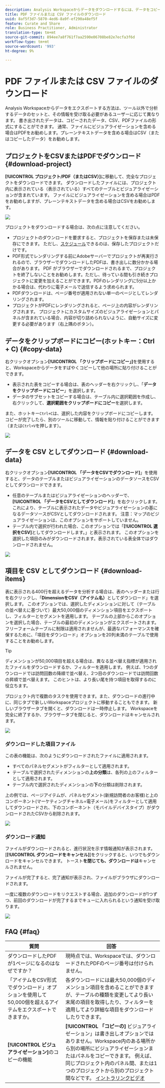 ```yaml
---
description: Analysis Workspaceからデータをダウンロードするには、データをコピーするか、PDFおよびCSV形式でダウンロードします。
title: PDF ファイルまたは CSV ファイルのダウンロード
uuid: 8af5f3d7-5870-4ed6-8a9f-ef290a48ef5f
feature: Curate and Share
role: Business Practitioner, Administrator
translation-type: tm+mt
source-git-commit: 894ee7a8f761f7aa2590e06708be82e7ecfa3f6d
workflow-type: tm+mt
source-wordcount: '993'
ht-degree: 9%

---
```



# PDF ファイルまたは CSV ファイルのダウンロード

Analysis Workspaceからデータをエクスポートする方法は、ツール以外で分析するデータのセットと、その情報を受け取る必要があるユーザーに応じて異なります。 書き出されたデータは、コピーされたデータ、CSV、PDFファイルの形式にすることができます。 通常、ファイルにビジュアライゼーションを含める場合はPDFをお勧めします。プレーンテキストデータを含める場合はCSV（またはコピーしたデータ）をお勧めします。

## プロジェクトをCSVまたはPDFでダウンロード{#download-project}

**[!UICONTROL プロジェクト/PDF（またはCSV）]**&#x200B;に移動して、完全なプロジェクトをダウンロードできます。 ダウンロードしたファイルには、プロジェクト内に表示されている（表示されている）すべてのテーブルとビジュアライゼーションが含まれています。 ファイルにビジュアライゼーションを含める場合はPDFをお勧めしますが、プレーンテキストデータを含める場合はCSVをお勧めします。

![](assets/download-project.png)

プロジェクトをダウンロードする場合は、次の点に注意してください。

* プロジェクトのダウンロードを要求すると、プロジェクトを保存または未保存にできます。 ただし、[スケジュール](https://docs.adobe.com/content/help/ja-JP/analytics/analyze/analysis-workspace/curate-share/t-schedule-report.html)できるのは、保存したプロジェクトだけです。
* PDF形式でレンダリングする前にAdobeサーバーでプロジェクトが再実行されるので、ブラウザーでダウンロードしたPDFは、書き出しに数分かかる場合があります。 PDF がブラウザーでダウンロードされるまで、プロジェクトを終了しないことをお勧めします。ただし、待っている間も引き続きプロジェクトに変更を加えることができます。PDFのレンダリングに5分以上かかる場合は、代わりに電子メールで送信するよう求められます。
* PDFダウンロードは、ページ番号が適用されない単一のページとしてレンダリングされます。
* プロジェクトがPDFにレンダリングされると、ページ上の内容がレンダリングされます。 プロジェクトにカスタムサイズのビジュアライゼーションとパネルが含まれている場合、内容が切り詰められないように、自動サイズに変更する必要があります（右上隅のボタン）。

## データをクリップボードにコピー(ホットキー：Ctrl + C) {#copy-data}

右クリックオプション&#x200B;**[!UICONTROL 「クリップボードにコピー」]**&#x200B;を使用すると、Workspaceからデータをすばやくコピーして他の場所に貼り付けることができます。

* 表示された表をコピーする場合は、表のヘッダーを右クリックし、「**データをクリップボードにコピー**」を選択します。
* データのサブセットをコピーする場合は、テーブル内に選択範囲を作成し、右クリックして、**選択範囲をクリップボードにコピー**&#x200B;を選択します。

また、ホットキー`Ctrl+C`は、選択した内容をクリップボードにコピーします。 コピーが完了したら、別のツールに移動して、情報を貼り付けることができます（または`Ctrl+V`を押します）。

![](assets/copy-selection.png)

## データを CSV としてダウンロード {#download-data}

右クリックオプション&#x200B;**[!UICONTROL 「データをCSVでダウンロード]**」を使用すると、データのテーブルまたはビジュアライゼーションのデータソースをCSVとしてダウンロードできます。

* 任意のテーブルまたはビジュアライゼーションのヘッダーで、**[!UICONTROL 「データをCSVとしてダウンロード]**」を右クリックします。 これにより、テーブルに表示されたデータやビジュアライゼーションの基になるデータソースがCSVとしてダウンロードされます。 注意：マップのビジュアライゼーションは、このオプションをサポートしていません。
* テーブル内で選択が行われた場合、このオプションでは「**[!UICONTROL 選択をCSV]**&#x200B;としてダウンロードします。」と表示されます。 このオプションを選択した項目のみがダウンロードされます。表示されている表全体ではダウンロードされません。

![](assets/download-data-viz.png)

## 項目を CSV としてダウンロード {#download-items}

表に表示される400行を超えるデータを分析する場合は、表のヘッダーまたは行を右クリックし、「**DimensionをCSV（アイテム名）**&#x200B;としてダウンロード」を選択します。 このオプションでは、選択したディメンションに対して（テーブルの並べ替えに基づいて）最大50,000個のディメンション項目をエクスポートし、フィルターとセグメントを適用します。 テーブルの上部からこのオプションを選択した場合、テーブルの最初のディメンションがエクスポートされます。 フリーフォームテーブルに制限は適用されませんが、最適なパフォーマンスを確保するために、「項目をダウンロード」オプションを20列未満のテーブルで使用することをお勧めします。

>[!TIP]
>
> ディメンションが50,000項目を超える場合は、異なる並べ替え指標が適用されたファイルをダウンロードするか、フィルターを適用します。 例えば、1つのダウンロードでは訪問回数の降順で並べ替え、2つ目のダウンロードでは訪問回数の昇順で並べ替えます。 このヒントは、より長い尾を持つ項目を取得するのに役立ちます。

プロジェクト内で複数のタスクを使用できます。また、ダウンロードの進行中に、同じタブで新しいWorkspaceプロジェクトに移動することもできます。 新しいブラウザータブを開くと、ダウンロードは一時停止します。 Workspaceを完全に終了するか、ブラウザータブを閉じると、ダウンロードはキャンセルされます。

![](assets/download-items.png)

### ダウンロードした項目ファイル

この表の機能は、次のようにダウンロードされたファイルに適用されます。

* すべてのパネルセグメントがフィルターとして適用されます。
* テーブルで選択されたディメンションの&#x200B;**上の分類**&#x200B;は、各列の上のフィルターとして適用されます。
* テーブル内で選択されたディメンションの&#x200B;**下**&#x200B;の分類は削除されます。

上の例では、ページアイテムが、パネルセグメント(新規訪問者のお客様)と上のコンポーネント(マーケティングチャネル=電子メール)をフィルターとして適用してダウンロードされ、下のコンポーネント（モバイルデバイスタイプ）がダウンロードされたCSVから削除されます。

![](assets/downloaded-file.png)

### ダウンロード通知

ファイルがダウンロードされると、進行状況を示す情報通知が表示されます。 [**[!UICONTROL ダウンロードをキャンセル]**]をクリックすると、いつでもダウンロードをキャンセルできます。 トースト&#x200B;**を閉じても、ダウンロードは**&#x200B;キャンセルされません。

ファイルが完了すると、完了通知が表示され、ファイルがブラウザにダウンロードされます。

一度に複数のダウンロードをリクエストする場合、追加のダウンロードが1つずつ、前回のダウンロードが完了するまでキューに入れられるという通知を受け取ります。

![](assets/toast.png)

## FAQ {#faq}

| 質問 | 回答 |
| --- | --- |
| ダウンロードしたPDFが1ページになるのはなぜですか？ | 現時点では、Workspaceでは、ダウンロードされたPDFのページ番号は付けられません。 |
| 「アイテムをCSV形式でダウンロード」オプションを使用して50,000個を超えるアイテムをエクスポートできますか。 | 各ダウンロードには最大50,000個のディメンション項目を含めることができますが、テーブルの種類を変更してより長い末尾の項目を取得したり、フィルターを適用してより詳細な項目をダウンロードしたりできます。 |
| **[!UICONTROL ビジュアライゼーション]**&#x200B;のコピーの機能 | **[!UICONTROL 「コピーの]** ビジュアライゼーション」は書き出しオプションではありません。Workspace内のある場所から別の場所にビジュアライゼーションまたはパネルをコピーできます。 例えば、同じプロジェクト内のパネル間、または1つのプロジェクトから別のプロジェクト間などです。 [イントラリンクビデオ](https://docs.adobe.com/content/help/ja-JP/analytics-learn/tutorials/analysis-workspace/visualizations/intra-linking-in-analysis-workspace.html) |

